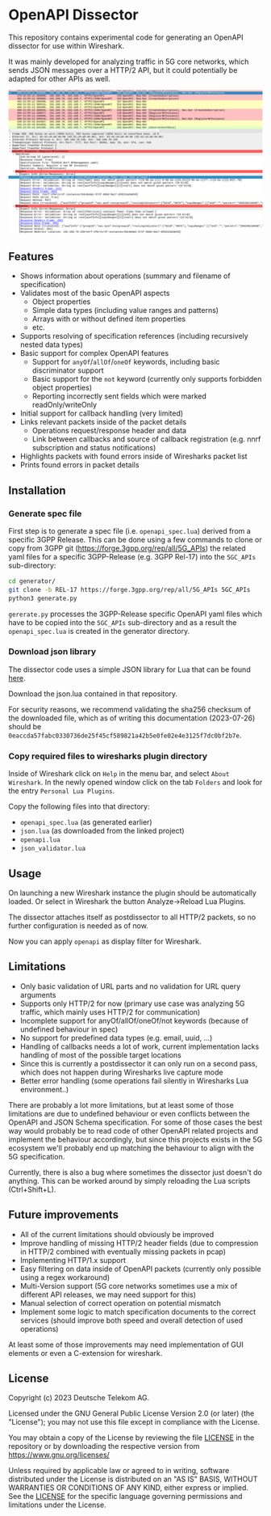 # OpenAPI Dissector

This repository contains experimental code for generating an OpenAPI dissector for use within Wireshark.

It was mainly developed for analyzing traffic in 5G core networks, which sends JSON messages over a HTTP/2 API,
but it could potentially be adapted for other APIs as well.

![](doc/screenshot.png)

## Features

- Shows information about operations (summary and filename of specification)
- Validates most of the basic OpenAPI aspects
    - Object properties
    - Simple data types (including value ranges and patterns)
    - Arrays with or without defined item properties
    - etc.
- Supports resolving of specification references (including recursively nested data types)
- Basic support for complex OpenAPI features
    - Support for `anyOf`/`allOf`/`oneOf` keywords, including basic discriminator support
    - Basic support for the `not` keyword (currently only supports forbidden object properties)
    - Reporting incorrectly sent fields which were marked readOnly/writeOnly
- Initial support for callback handling (very limited)
- Links relevant packets inside of the packet details
    - Operations request/response header and data
    - Link between callbacks and source of callback registration (e.g. nnrf subscription and status notifications)
- Highlights packets with found errors inside of Wiresharks packet list
- Prints found errors in packet details

## Installation

### Generate spec file

First step is to generate a spec file (i.e. `openapi_spec.lua`) derived from a specific 3GPP Release. This can be done using a few commands to clone or copy from 3GPP git (https://forge.3gpp.org/rep/all/5G_APIs) the related yaml files for a specific 3GPP-Release (e.g. 3GPP Rel-17) into the `5GC_APIs` sub-directory:

```bash
cd generator/
git clone -b REL-17 https://forge.3gpp.org/rep/all/5G_APIs 5GC_APIs
python3 generate.py
```

`gererate.py` processes the 3GPP-Release specific OpenAPI yaml files which have to be copied into the `5GC_APIs` sub-directory and as a result the `openapi_spec.lua` is created in the generator directory.

### Download json library

The dissector code uses a simple JSON library for Lua that can be found [here](https://github.com/rxi/json.lua).

Download the json.lua contained in that repository.

For security reasons, we recommend validating the sha256 checksum of the downloaded file, which as of writing this
documentation (2023-07-26) should be `0eaccda57fabc0330736de25f45cf589821a42b5e0fe02e4e3125f7dc0bf2b7e`.

### Copy required files to wiresharks plugin directory

Inside of Wireshark click on `Help` in the menu bar, and select `About Wireshark`.
In the newly opened window click on the tab `Folders` and look for the entry `Personal Lua Plugins`.

Copy the following files into that directory:

- `openapi_spec.lua` (as generated earlier)
- `json.lua` (as downloaded from the linked project)
- `openapi.lua`
- `json_validator.lua`

## Usage

On launching a new Wireshark instance the plugin should be automatically loaded. Or select in Wireshark the button Analyze->Reload Lua Plugins.

The dissector attaches itself as postdissector to all HTTP/2 packets, so no further configuration is needed as of now.

Now you can apply `openapi` as display filter for Wireshark. 

## Limitations

- Only basic validation of URL parts and no validation for URL query arguments
- Supports only HTTP/2 for now (primary use case was analyzing 5G traffic, which mainly uses HTTP/2 for communication)
- Incomplete support for anyOf/allOf/oneOf/not keywords (because of undefined behaviour in spec)
- No support for predefined data types (e.g. email, uuid, ...)
- Handling of callbacks needs a lot of work, current implementation lacks handling of most of the possible target locations
- Since this is currently a postdissector it can only run on a second pass, which does not happen during Wiresharks live capture mode
- Better error handling (some operations fail silently in Wiresharks Lua environment..)

There are probably a lot more limitations, but at least some of those limitations are due to undefined behaviour
or even conflicts between the OpenAPI and JSON Schema specification. For some of those cases the best way would
probably be to read code of other OpenAPI related projects and implement the behaviour accordingly, but since this
projects exists in the 5G ecosystem we'll probably end up matching the behaviour to align with the 5G specification.

Currently, there is also a bug where sometimes the dissector just doesn't do anything.
This can be worked around by simply reloading the Lua scripts (Ctrl+Shift+L).

## Future improvements

- All of the current limitations should obviously be improved
- Improve handling of missing HTTP/2 header fields (due to compression in HTTP/2 combined with eventually missing packets in pcap)
- Implementing HTTP/1.x support
- Easy filtering on data inside of OpenAPI packets (currently only possible using a regex workaround)
- Multi-Version support (5G core networks sometimes use a mix of different API releases, we may need support for this)
- Manual selection of correct operation on potential mismatch
- Implement some logic to match specification documents to the correct services (should improve both speed and overall detection of used operations)

At least some of those improvements may need implementation of GUI elements or even a C-extension for wireshark.

## License

Copyright (c) 2023 Deutsche Telekom AG.

Licensed under the GNU General Public License Version 2.0 (or later) (the "License"); you may not use this file except in compliance with the License.

You may obtain a copy of the License by reviewing the file [LICENSE](./LICENSE) in the repository or by downloading the respective version from
https://www.gnu.org/licenses/

Unless required by applicable law or agreed to in writing, software distributed under the License is distributed on an "AS IS" BASIS, WITHOUT WARRANTIES OR CONDITIONS OF ANY KIND, either express or implied. See the [LICENSE](./LICENSE) for the specific language governing permissions and limitations under the License.
